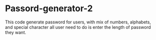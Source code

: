 # Passord-generator-2
This code generate password for users, with mix of numbers, alphabets, and special character all user need to do is enter the length of password they want.  
